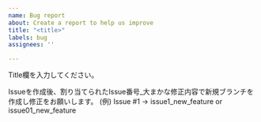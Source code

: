 ```yaml
---
name: Bug report
about: Create a report to help us improve
title: "<title>"
labels: bug
assignees: ''

---
```


Title欄を入力してください。

Issueを作成後、割り当てられたIssue番号_大まかな修正内容で新規ブランチを作成し修正をお願いします。
(例) Issue #1 -> issue1_new_feature or issue01_new_feature
